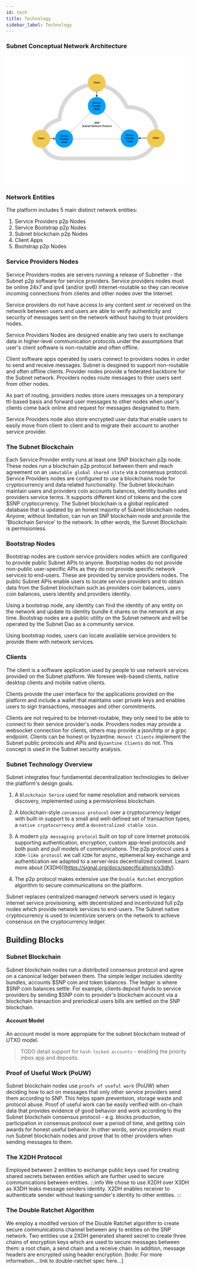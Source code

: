 ```yaml
---
id: tech
title: Technology
sidebar_label: Technology
---
```


### Subnet Conceptual Network Architecture
![](/network_diagram.png)

### Network Entities

The platform includes 5 main distinct network entities:
1. Service Providers p2p Nodes
2. Service Bootstrap p2p Nodes
3. Subnet blockchain p2p Nodes
4. Client Apps
5. Bootstrap p2p Nodes

### Service Providers Nodes
Service Providers nodes are servers running a release of Subnetter - the Subnet p2p software for service providers. Service providers nodes must be online 24x7 and ipv4 (and/or ipv6) Internet-routable so they can receive incoming connections from clients and other nodes over the Internet.

Service providers do not have access to any content sent or received on the network between users and users are able to verify authenticity and security of messages sent on the network without having to trust providers nodes.

Service Providers Nodes are designed enable any two users to exchange data in higher-level communication protocols under the assumptions that user's client software is non-routable and often offline.

Client software apps operated by users connect to providers nodes in order to send and receive messages. Subnet is desgined to support non-routable and often offline clients. Provider nodes provide a federated backbone for the Subnet network. Providers nodes route messages to thier users sent from other nodes.

As part of routing, providers nodes store users messages on a temporary ttl-based basis and forward user messages to other nodes when user's clients come back online and request for messages designated to them.

Service Providers node also store encrypted user data that enable users to easily move from client to client and to migrate their account to another service provider.

### The Subnet Blockchain
Each Service Provider entity runs at least one SNP blockchain p2p node. These nodes run a blockchain p2p protocol between them and reach agreement on an `immutable global shared state` via a consensus protocol. Service Providers nodes are configured to use a blockchains node for cryptocurrency and data related functionality. The Subnet blockchain maintain users and providers coin accounts balances, identity bundles and providers service terms. It supports different kind of tokens and the core $SNP cryptocurrency. The Subnet blockchain is a global replicated database that is updated by an honest majority of Subnet blockchain nodes. Anyone, without limitation, can run an SNP blockchain node and provide the 'Blockchain Service' to the network. In other words, the Sunnet Blockchain is permisionless.

### Bootstrap Nodes
Bootstrap nodes are custom service providers nodes which are configured to provide public Subnet APIs to anyone. Bootstrap nodes do not provide non-public user-specific APIs as they do not provide specific network services to end-users. These are provided by service providers nodes. The public Subnet APIs enable users to locate service providers and to obtain data from the Subnet blockchain such as providers coin balances, users coin balances, users identity and providers identity.

Using a bootstrap node, any identity can find the identity of any entity on the network and update its identity bundle it shares on the network at any time. Bootstrap nodes are a public utility on the Subnet network and will be operated by the Subnet Dao as a community service.

Using bootstrap nodes, users can locate available service providers to provide them with network services.

### Clients
The client is a software application used by people to use network services provided on the Subnet platform. We foresee web-based clients, native desktop clients and mobile native clients.

Clients provide the user interface for the applications provided on the platform and include a wallet that maintains user private keys and enables users to sign transactions, messages and other commitments.

Clients are not required to be Internet-routable, they only need to be able to connect to their service provider's node. Providers nodes may provide a websocket connection for clients, others may provide a json/http or a grpc endpoint. Clients can be honest or byzantine. `Honest Clients` implement the Subnet public protocols and APIs and `Byzantine Clients` do not. This concept is used in the Subnet security analysis.

### Subnet Technology Overview

Subnet integrates four fundamental decentralization technologies to deliver the platform's design goals.

1. A `Blockchain Serice` used for name resolution and network services discovery, implemented using a permisionless blockchain.

2. A blockchain-style `consensus protocol` over a cryptocurrency ledger with built-in support to a small and well-defined set of transaction types, a `native cryptocurrency` and a `decentralized stable coin`.

3. A modern `p2p messaging protocol` built on top of core Internet protocols supporting authentication, encryption, custom app-level protocols and both push and pull models of communications. The p2p protocol uses a `X3DH-like protocol` we call `X2DH` for async, ephemeral key exchange and authentication we adapted to a server-less decentralized context. Learn more about [X3DH]((https://signal.org/docs/specifications/x3dh/).

4. The p2p protocol makes extensive use the `Double Ratchet` encryption algorithm to secure communications on the platform.

Subnet replaces centralized managed network servers used in legacy internet service provisioning, with decentralized and incentivized full p2p nodes which provide network services to end-users. The Subnet native cryptocurrency is used to incentivize servers on the network to achieve consensus on the cryptocurrency ledger.

## Building Blocks

### Subnet Blockchain
Subnet blockchain nodes run a distributed consensus protocol and agree on a canonical ledger between them. The simple ledger includes identity bundles, accounts $SNP coin and token balances. The ledger is where $SNP coin balances settle. For example, clients deposit funds to service providers by sending $SNP coin to provider's blockchain account via a blockchain transaction and preriodical users bills are settled on the SNP blockchain.

#### Account Model
An account model is more appropiate for the subnet blockchain instead of UTXO model.

> TODO detail support for `hash-locked accounts` - enabling the priority inbox app and deposits.

### Proof of Useful Work (PoUW)
Subnet blockchain nodes use `proofs of useful work` (PoUW) when deciding how to act on messages that only other service providers send them according to SNP. This helps spam preventsion, storage waste and protocol abuse. Proof of useful work can be easily verified with on-chain data that provides evidence of good behavior and work according to the Subnet blockchain consensus protocol - e.g. blocks production, participation in consensus protocol over a period of time, and getting coin awards for honest useful behavior. In other words, service providers must run Subnet blockchain nodes and prove that to other providers when sending messages to them.

### The X2DH Protocol
Employed between 2 entities to exchange public keys used for creating shared secrets between entities which are further used to secure communications between entities.
:::info
We chose to use X2DH over X3DH as X3DH leaks message senders identity. X2DH enables receiver to authenticate sender without leaking sender's identity to other entities.
:::

### The Double Ratchet Algorithm
We employ a modifed version of the Double Ratchet algorithm to create secure communications channel between any to entities on the SNP network. Two entities use a 2XDH generated shared secret to create three chains of encryption keys which are used to secure messages between them: a root chain, a send chain and a receive chain. In addition, message headers are encrypted using header encryption.
[todo: For more information... link to double-ratchet spec here...]
